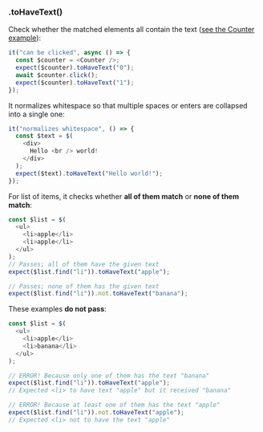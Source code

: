 ### .toHaveText()

Check whether the matched elements all contain the text ([see the Counter example](#counter)):

```js
it("can be clicked", async () => {
  const $counter = <Counter />;
  expect($counter).toHaveText("0");
  await $counter.click();
  expect($counter).toHaveText("1");
});
```

It normalizes whitespace so that multiple spaces or enters are collapsed into a single one:

```js
it("normalizes whitespace", () => {
  const $text = $(
    <div>
      Hello <br /> world!
    </div>
  );
  expect($text).toHaveText("Hello world!");
});
```

For list of items, it checks whether **all of them match** or **none of them match**:

```js
const $list = $(
  <ul>
    <li>apple</li>
    <li>apple</li>
  </ul>
);
// Passes; all of them have the given text
expect($list.find("li")).toHaveText("apple");

// Passes; none of them has the given text
expect($list.find("li")).not.toHaveText("banana");
```

These examples **do not pass**:

```js
const $list = $(
  <ul>
    <li>apple</li>
    <li>banana</li>
  </ul>
);

// ERROR! Because only one of them has the text "banana"
expect($list.find("li")).toHaveText("apple");
// Expected <li> to have text "apple" but it received "banana"

// ERROR! Because at least one of them has the text "apple"
expect($list.find("li")).not.toHaveText("apple");
// Expected <li> not to have the text "apple"
```
